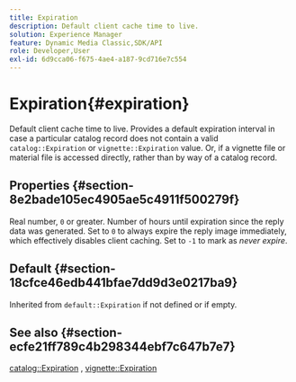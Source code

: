 ```yaml
---
title: Expiration
description: Default client cache time to live.
solution: Experience Manager
feature: Dynamic Media Classic,SDK/API
role: Developer,User
exl-id: 6d9cca06-f675-4ae4-a187-9cd716e7c554
---
```

# Expiration{#expiration}

Default client cache time to live. Provides a default expiration interval in case a particular catalog record does not contain a valid `catalog::Expiration` or `vignette::Expiration` value. Or, if a vignette file or material file is accessed directly, rather than by way of a catalog record.

## Properties {#section-8e2bade105ec4905ae5c4911f500279f}

Real number, `0` or greater. Number of hours until expiration since the reply data was generated. Set to `0` to always expire the reply image immediately, which effectively disables client caching. Set to `-1` to mark as *never expire*.

## Default {#section-18cfce46edb441bfae7dd9d3e0217ba9}

Inherited from `default::Expiration` if not defined or if empty.

## See also {#section-ecfe21ff789c4b298344ebf7c647b7e7}

[catalog::Expiration](../../../../../ir-api/material-cat/image-rendering-api-ref/c-ir-material-catalog/c-ir-material-data-reference/r-ir-expiration-dataref.md#reference-5e93943abff54c93bf85aae3b911a3ce) , [vignette::Expiration](../../../../../ir-api/material-cat/image-rendering-api-ref/c-ir-material-catalog/c-ir-vignette-map-reference/r-ir-expiration-vignette.md#reference-df80829da93e4c0ab3f97a1792d9c74c)
